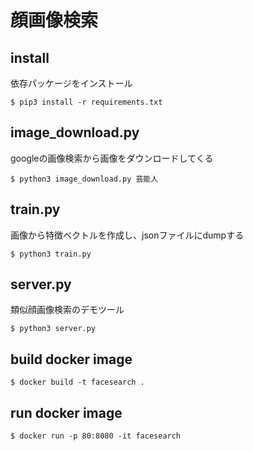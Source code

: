 # 顔画像検索

## install
依存パッケージをインストール
```
$ pip3 install -r requirements.txt
```

## image_download.py
googleの画像検索から画像をダウンロードしてくる
```
$ python3 image_download.py 芸能人
```

## train.py
画像から特徴ベクトルを作成し、jsonファイルにdumpする
```
$ python3 train.py
```

## server.py
類似顔画像検索のデモツール

```
$ python3 server.py
```

## build docker image
```
$ docker build -t facesearch .
```

## run docker image
```
$ docker run -p 80:8080 -it facesearch
```
